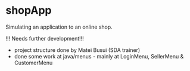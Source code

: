 # shopApp
Simulating an application to an online shop.

!!! Needs further development!!!

- project structure done by Matei Busui (SDA trainer)
- done some work at java/menus - mainly at LoginMenu, SellerMenu & CustomerMenu

